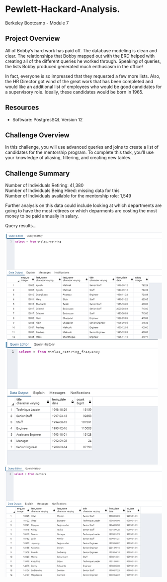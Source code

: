 # Pewlett-Hackard-Analysis.
Berkeley Bootcamp - Module 7

## Project Overview
All of Bobby’s hard work has paid off. The database modeling is clean and clear. The relationships that Bobby mapped out with the ERD helped with creating all of the different queries he worked through. Speaking of queries, the lists Bobby produced generated much enthusiasm in the office!

In fact, everyone is so impressed that they requested a few more lists. Also, the HR Director got wind of the great work that has been completed and would like an additional list of employees who would be good candidates for a supervisory role. Ideally, these candidates would be born in 1965.

## Resources
- Software: PostgresSQL Version 12

## Challenge Overview
In this challenge, you will use advanced queries and joins to create a list of candidates for the mentorship program. To complete this task, you’ll use your knowledge of aliasing, filtering, and creating new tables.

## Challenge Summary

Number of Individuals Retiring: 41,380  
Number of Individuals Being Hired: missing data for this  
Number of Individuals available for the mentorship role: 1,549  

Further analysis on this data could include looking at which departments are going to have the most retirees or which deparments are costing the most money to be paid annually in salary.


Query results...  

![titles_retiring](https://github.com/hackydunk/Pewlett-Hackard-Analysis./blob/master/Challenge/Examples/titles_retiring.PNG)  
![titles_retiring_frequency](https://github.com/hackydunk/Pewlett-Hackard-Analysis./blob/master/Challenge/Examples/titles_retiring_frequency.PNG)  
![mentors](https://github.com/hackydunk/Pewlett-Hackard-Analysis./blob/master/Challenge/Examples/mentors.PNG)  

